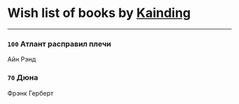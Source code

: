 # Wish list of books by [Kainding](https://plus.google.com/102220567175253488762)
---

### `100` Атлант расправил плечи
Айн Рэнд

### `70` Дюна
Фрэнк Герберт

